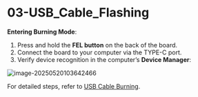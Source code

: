 # 03-USB_Cable_Flashing


**Entering Burning Mode**:  
1. Press and hold the **FEL button** on the back of the board.  
2. Connect the board to your computer via the TYPE-C port.  
3. Verify device recognition in the computer’s **Device Manager**:  

![image-20250520103642466](http://tanzhtanzh.oss-cn-shenzhen.aliyuncs.com/img/image-20250520103642466.png)  

For detailed steps, refer to [USB Cable Burning](../../../common/en/Allwinner_Burning/USB_Cable_Burning.md).  